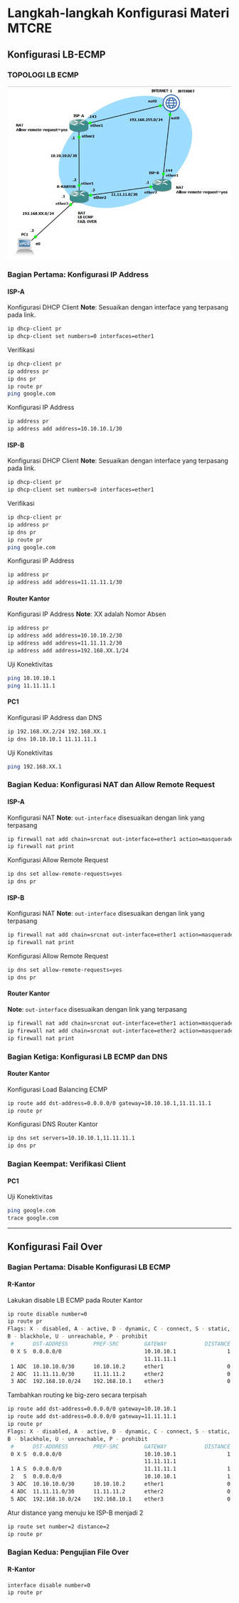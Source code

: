 # Langkah-langkah Konfigurasi Materi MTCRE

## Konfigurasi LB-ECMP
### TOPOLOGI LB ECMP
![Topologi](https://github.com/saifulindo/MTCRE/raw/master/topologi-lb.jpg)
### Bagian Pertama: Konfigurasi IP Address
#### ISP-A
Konfigurasi DHCP Client
**Note**: Sesuaikan dengan interface yang terpasang pada link.
```bash
ip dhcp-client pr
ip dhcp-client set numbers=0 interfaces=ether1
```
Verifikasi
```bash
ip dhcp-client pr
ip address pr
ip dns pr
ip route pr
ping google.com
```
Konfigurasi IP Address
```bash
ip address pr
ip address add address=10.10.10.1/30
```

#### ISP-B
Konfigurasi DHCP Client
**Note**: Sesuaikan dengan interface yang terpasang pada link.
```bash
ip dhcp-client pr
ip dhcp-client set numbers=0 interfaces=ether1
```
Verifikasi
```bash
ip dhcp-client pr
ip address pr
ip dns pr
ip route pr
ping google.com
```
Konfigurasi IP Address
```bash
ip address pr
ip address add address=11.11.11.1/30
```

#### Router Kantor
Konfigurasi IP Address
**Note**: XX adalah Nomor Absen
```bash
ip address pr
ip address add address=10.10.10.2/30
ip address add address=11.11.11.2/30
ip address add address=192.168.XX.1/24
```
Uji Konektivitas
```bash
ping 10.10.10.1
ping 11.11.11.1
```

#### PC1
Konfigurasi IP Address dan DNS
```bash
ip 192.168.XX.2/24 192.168.XX.1
ip dns 10.10.10.1 11.11.11.1
```
Uji Konektivitas
```bash
ping 192.168.XX.1
```

### Bagian Kedua: Konfigurasi NAT dan Allow Remote Request
#### ISP-A
Konfigurasi NAT
**Note**: `out-interface` disesuaikan dengan link yang terpasang
```bash
ip firewall nat add chain=srcnat out-interface=ether1 action=masquerade
ip firewall nat print
```
Konfigurasi Allow Remote Request
```bash
ip dns set allow-remote-requests=yes
ip dns pr
```
#### ISP-B
Konfigurasi NAT
**Note**: `out-interface` disesuaikan dengan link yang terpasang
```bash
ip firewall nat add chain=srcnat out-interface=ether1 action=masquerade
ip firewall nat print
```
Konfigurasi Allow Remote Request
```bash
ip dns set allow-remote-requests=yes
ip dns pr
```
#### Router Kantor
**Note**: `out-interface` disesuaikan dengan link yang terpasang
```bash
ip firewall nat add chain=srcnat out-interface=ether1 action=masquerade
ip firewall nat add chain=srcnat out-interface=ether2 action=masquerade
ip firewall nat print
```

### Bagian Ketiga: Konfigurasi LB ECMP dan DNS
#### Router Kantor
Konfigurasi Load Balancing ECMP
```bash
ip route add dst-address=0.0.0.0/0 gateway=10.10.10.1,11.11.11.1
ip route pr
```
Konfigurasi DNS Router Kantor
```bash
ip dns set servers=10.10.10.1,11.11.11.1
ip dns pr
```

### Bagian Keempat: Verifikasi Client
#### PC1
Uji Konektivitas 
```bash
ping google.com
trace google.com
```
---

## Konfigurasi Fail Over
### Bagian Pertama: Disable Konfigurasi LB ECMP
#### R-Kantor
Lakukan disable LB ECMP pada Router Kantor
```bash
ip route disable number=0
ip route pr
Flags: X - disabled, A - active, D - dynamic, C - connect, S - static, r - rip, b - bgp, o - ospf, m - mme,
B - blackhole, U - unreachable, P - prohibit
 #      DST-ADDRESS        PREF-SRC        GATEWAY            DISTANCE
 0 X S  0.0.0.0/0                          10.10.10.1                1
                                           11.11.11.1
 1 ADC  10.10.10.0/30      10.10.10.2      ether1                    0
 2 ADC  11.11.11.0/30      11.11.11.2      ether2                    0
 3 ADC  192.168.10.0/24    192.168.10.1    ether3                    0
```
Tambahkan routing ke big-zero secara terpisah
```bash
ip route add dst-address=0.0.0.0/0 gateway=10.10.10.1
ip route add dst-address=0.0.0.0/0 gateway=11.11.11.1
ip route pr
Flags: X - disabled, A - active, D - dynamic, C - connect, S - static, r - rip, b - bgp, o - ospf, m - mme,
B - blackhole, U - unreachable, P - prohibit
 #      DST-ADDRESS        PREF-SRC        GATEWAY            DISTANCE
 0 X S  0.0.0.0/0                          10.10.10.1                1
                                           11.11.11.1
 1 A S  0.0.0.0/0                          11.11.11.1                1
 2   S  0.0.0.0/0                          10.10.10.1                1
 3 ADC  10.10.10.0/30      10.10.10.2      ether1                    0
 4 ADC  11.11.11.0/30      11.11.11.2      ether2                    0
 5 ADC  192.168.10.0/24    192.168.10.1    ether3                    0
```
Atur distance yang menuju ke ISP-B menjadi 2
```bash
ip route set number=2 distance=2
ip route pr
```
### Bagian Kedua: Pengujian File Over
#### R-Kantor
```bash
interface disable number=0
ip route pr
```

[def]: ../topologi-lb.jpg